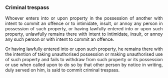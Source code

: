 ### Criminal trespass
<div style="text-align: justify">

Whoever enters into or upon property in the possession of another with intent to commit an offence or to intimidate, insult, or annoy any person in possession of such property, or having lawfully entered into or upon such property, unlawfully remains there with intent to intimidate, insult, or annoy any such person or with intent to commit an offence.

</p>

Or having lawfully entered into or upon such property, he remains there with the intention of taking unauthorised possession or making unauthorised use of such property and fails to withdraw from such property or its possession or use when called upon to do so by that other person by notice in writing, duly served on him, is said to commit criminal trespass.

</div>